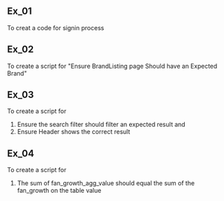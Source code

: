 Ex_01
-----
 To creat a code for signin process

Ex_02
-----
 To create a script for "Ensure BrandListing page Should have an Expected Brand"

Ex_03
-----
  To create a script for 
  1. Ensure the search filter should filter an expected result and
  2. Ensure Header shows the correct result

Ex_04
-----
  To create a script for 
  1. The sum of fan_growth_agg_value should equal the sum of the fan_growth on the table value